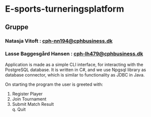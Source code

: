 ﻿# E-sports-turneringsplatform

## Gruppe
### Natasja Vitoft : cph-nn194@cphbusiness.dk
### Lasse Baggesgård Hansen : cph-lh479@cphbusiness.dk

Application is made as a simple CLI interface, for interacting with the PostgreSQL database.
It is written in C#, and we use Npgsql library as database connector, which is similar to functionality as JDBC in Java.

On starting the program the user is greeted with:

1. Register Player
2. Join Tournament
3. Submit Match Result<br>
q. Quit
